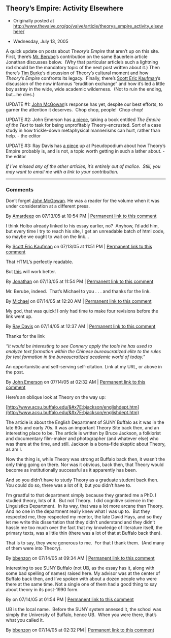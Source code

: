 ## Theory’s Empire: Activity Elsewhere

 * Originally posted at http://www.thevalve.org/go/valve/article/theorys_empire_activity_elsewhere/

* Wednesday, July 13, 2005 

A quick update on posts about _Theory’s Empire_ that aren’t up on this site.  First, there’s [Mr. Berube](http://www.michaelberube.com/index.php/weblog/engine_trouble/)‘s contribution on the same Bauerlein article Jonathan discusses below.  (Why that particular article’s such a lightning rod should be the mandatory topic of the next post written about it.)  Then there’s [Tim Burke](http://weblogs.swarthmore.edu/burke/?p=60)‘s discussion of Theory’s cultural moment and how _Theory’s Empire_ confronts its legacy.  Finally, there’s [Scott Eric Kaufman](http://acephalous.typepad.com/acephalous/2005/07/theorys_empire__2.html)‘s discussion of the now infamous “erudition exchange” and how it’s led a little boy astray in the wide, wide academic wilderness.  (Not to ruin the ending, but...he dies.)

UPDATE #1: [John McGowan](http://www.mcgowans3.com)‘s response has yet, despite our best efforts, to garner the attention it deserves.  Chop chop, people!  Chop chop!

UPDATE #2: John Emerson has [a piece](http://www.idiocentrism.com/theory.htm), taking a book entitled _The Empire of the Text_ to task for being unprofitably Theory-encrusted. Sort of a case study in how trickle-down metaphysical mannerisms can hurt, rather than help. - the editor

UPDATE #3: Ray Davis has [a piece](http://www.pseudopodium.org/ht-20050709.html#2005-07-13) up at Pseudopodium about how Theory’s Empire probably is, and is not, a topic worth getting in such a lather about. - the editor

_If I’ve missed any of the other articles, it’s entirely out of malice.  Still, you may want to email me with a link to your contribution._

---

### Comments

Don’t forget [John McGowan](http://www.mcgowans3.com/2005/07/theorys-empire). He was a reader for the volume when it was under consideration at a different press.

By [Amardeep](http://www.lehigh.edu/~amsp/blog.html) on 07/13/05 at 10:54 PM | [Permanent link to this comment](http://www.thevalve.org/go/valve/article/theorys_empire_activity_elsewhere/#2350)
[]()

I think Holbo already linked to his essay earlier, no?  Anyhow, I’d add him, but every time I try to reach his site, I get an unreadable batch of html code, so maybe we ought to wait on the link…

By [Scott Eric Kaufman](http://acephalous.typepad.com) on 07/13/05 at 11:51 PM | [Permanent link to this comment](http://www.thevalve.org/go/valve/article/theorys_empire_activity_elsewhere/#2351)
[]()

That HTML’s perfectly readable.

But [this](http://www.mcgowans3.com) will work better.

By [Jonathan](http://jgoodwin.net) on 07/13/05 at 11:54 PM | [Permanent link to this comment](http://www.thevalve.org/go/valve/article/theorys_empire_activity_elsewhere/#2352)
[]()

Mr. Berube, indeed.  That’s Michael to you . . . and thanks for the link.

By [Michael](http://www.michaelberube.com) on 07/14/05 at 12:20 AM | [Permanent link to this comment](http://www.thevalve.org/go/valve/article/theorys_empire_activity_elsewhere/#2355)
[]()

My god, that was quick! I only had time to make four revisions before the link went up.

By [Ray Davis](http://www.pseudopodium.org/) on 07/14/05 at 12:37 AM | [Permanent link to this comment](http://www.thevalve.org/go/valve/article/theorys_empire_activity_elsewhere/#2357)
[]()

Thanks for the link

_“It would be interesting to see Connery apply the tools he has used to analyze text formation within the Chinese bureaucratized elite to the rules for text formation in the bureaucratized academic world of today."_

An opportunistic and self-serving self-citation. Link at my URL, or above in the post.

By [John Emerson](http://www.ideocentrism.com/theory.htm) on 07/14/05 at 02:32 AM | [Permanent link to this comment](http://www.thevalve.org/go/valve/article/theorys_empire_activity_elsewhere/#2358)
[]()

Here’s an oblique look at Theory on the way up:

[http://www.acsu.buffalo.edu/&#x7E;bjackson/englishdept.htm](http://www.acsu.buffalo.edu/&#x7E;bjackson/englishdept.htm)

The article is about the English Department of SUNY Buffalo as it was in the late 60s and early 70s. It was an important Theory Site back then, and an interesting place to be. The article is written by Bruce Jackson, a folklorist and documentary film-maker and photographer (and whatever else) who was there at the time, and still. Jackson is a bona-fide skeptic about Theory, as am I.

Now the thing is, while Theory was strong at Buffalo back then, it wasn’t the only thing going on there. Nor was it obvious, back then, that Theory would become as institutionally successful as it apparently has been.

And so you didn’t have to study Theory as a graduate student back then.  You could do so, there was a lot of it, but you didn’t have to.

I’m greatful to that department simply because they granted me a PhD. I studied theory, lots of it.  But not Theory.  I did cognitive science in the Linguistics Department.  In its way, that was a lot more arcane than Theory.  And no one in the department really knew what I was up to.  But they respected me, they respected my mentor, the late David Hays, and so they let me write this dissertation that they didn’t understand and they didn’t hassle me too much over the fact that my knowledge of literature itself, the primary texts, was a little thin (there was a lot of that at Buffalo back then).

That is to say, they were generous to me.  For that I thank them.  (And many of them were into Theory).

By [bbenzon](http://new-savanna.blogspot.com/) on 07/14/05 at 09:34 AM | [Permanent link to this comment](http://www.thevalve.org/go/valve/article/theorys_empire_activity_elsewhere/#2359)
[]()

Interesting to see SUNY Buffalo (not UB, as the essay has it, along with some bad spelling of names) raised here. My advisor was at the center of Buffalo back then, and I’ve spoken with about a dozen people who were there at the same time. Not a single one of them had a good thing to say about theory in its post-1990 form.

By  on 07/14/05 at 01:54 PM | [Permanent link to this comment](http://www.thevalve.org/go/valve/article/theorys_empire_activity_elsewhere/#2372)
[]()

UB is the local name.  Before the SUNY system annexed it, the school was simply the University of Buffalo, hence UB.  When you were there, that’s what you called it.

By [bbenzon](http://new-savanna.blogspot.com/) on 07/14/05 at 02:32 PM | [Permanent link to this comment](http://www.thevalve.org/go/valve/article/theorys_empire_activity_elsewhere/#2378)

